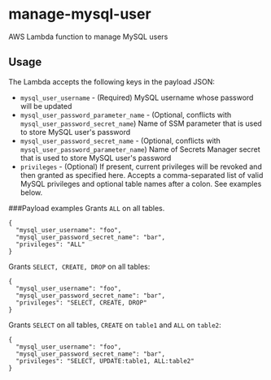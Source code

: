 # manage-mysql-user
AWS Lambda function to manage MySQL users

## Usage
The Lambda accepts the following keys in the payload JSON:   
* `mysql_user_username` - (Required) MySQL username whose password will be updated
* `mysql_user_password_parameter_name` - (Optional, conflicts with `mysql_user_password_secret_name`) Name of SSM parameter that is used to store MySQL user's password
* `mysql_user_password_secret_name` - (Optional, conflicts with `mysql_user_password_parameter_name`) Name of Secrets Manager secret that is used to store MySQL user's password
* `privileges` - (Optional) If present, current privileges will be revoked and then granted as specified here. Accepts a comma-separated list of valid MySQL privileges and optional table names after a colon. See examples below.

###Payload examples
Grants `ALL` on all tables.  
```
{
  "mysql_user_username": "foo",
  "mysql_user_password_secret_name": "bar",
  "privileges": "ALL"
}
```

Grants `SELECT, CREATE, DROP` on all tables: 
```
{
  "mysql_user_username": "foo",
  "mysql_user_password_secret_name": "bar",
  "privileges": "SELECT, CREATE, DROP"
}
```

Grants `SELECT` on all tables, `CREATE` on `table1` and `ALL` on `table2`: 
```
{
  "mysql_user_username": "foo",
  "mysql_user_password_secret_name": "bar",
  "privileges": "SELECT, UPDATE:table1, ALL:table2"
}
```
